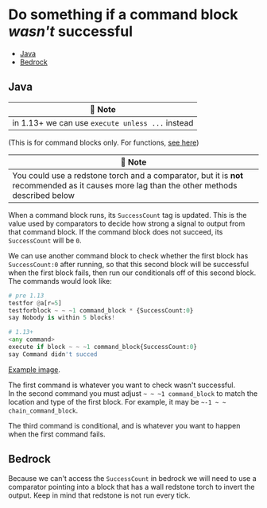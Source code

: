 # Do something if a command block *wasn't* successful

* [Java](#java)
* [Bedrock](#bedrock)

## Java

| 📝 Note |
|---------|
|in 1.13+ we can use `execute unless ...` instead|

(This is for command blocks only. For functions, [see here](/wiki/questions/functionconditions))

| 📝 Note |
|---------|
|You could use a redstone torch and a comparator, but it is **not** recommended as it causes more lag than the other methods described below|

When a command block runs, its `SuccessCount` tag is updated. This is the value used by comparators to decide how strong a signal to output from that command block. If the command block does not succeed, its `SuccessCount` will be `0`.

We can use another command block to check whether the first block has `SuccessCount:0` after running, so that this second block will be successful when the first block fails, then run our conditionals off of this second block. The commands would look like:

```py
# pre 1.13
testfor @a[r=5]
testforblock ~ ~ ~1 command_block * {SuccessCount:0}
say Nobody is within 5 blocks!

# 1.13+
<any command>
execute if block ~ ~ ~1 command_block{SuccessCount:0}
say Command didn't succed
```

[Example image](http://i.imgur.com/Syq4crm.png).

The first command is whatever you want to check wasn't successful.  
In the second command you must adjust `~ ~ ~1 command_block` to match the location and type of the first block. For example, it may be `~-1 ~ ~ chain_command_block`.  

The third command is conditional, and is whatever you want to happen when the first command fails.

## Bedrock

Because we can't access the `SuccessCount` in bedrock we will need to use a comparator pointing into a block that has a wall redstone torch to invert the output. Keep in mind that redstone is not run every tick.